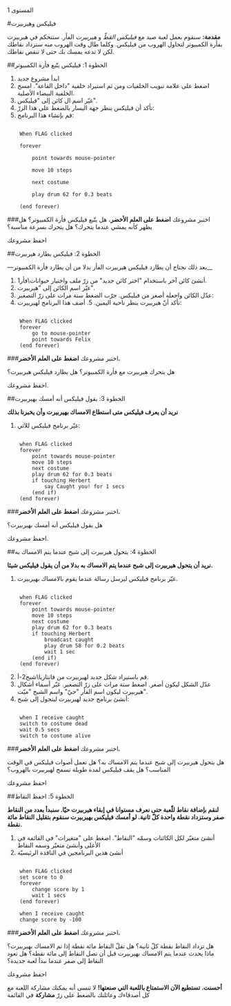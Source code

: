 المستوى 1

#فيليكس وهيربيرت

__مقدمة:__
 سنقوم بعمل لعبة صيد مع _فيليكس القطّ_ و _هيربيرت_ الفأر. ستتحكم في هيربيرت بفأرة الكمبيوتر لتحاول الهروب من فيليكس. وكلما طال وقت الهروب منه ستزداد نقاطك لكن لا تدعه يمسك بك حتى لا تنقص نقاطك.

##الخطوة 1: فيليكس يتّبع فأرة الكمبيوتر

1. ابدأ مشروع جديد
2. اضغط على علامة تبويب الخلفيات ومن ثم استيراد خلفية "داخل القاعة". امسح الخلفية البيضاء الأصلية.
3. غيّر اسم ال كائن إلى "فيليكس".
4. تأكد أن فيليكس ينظر جهة اليسار بالضغط على هذا الزرّ:
5. قم بإنشاء هذا البرنامج:

```scratch

	When FLAG clicked

	forever

		point towards mouse-pointer

		move 10 steps

		next costume

		play drum 62 for 0.3 beats

	(end forever)
```
		
###اختبر مشروعك
__اضغط على العلم الأخضر.__
هل يتّبع فيليكس فأرة الكمبيوتر؟ هل يظهر كأنه يمشي عندما يتحرك؟ هل يتحرك بسرعة مناسبة؟

احفظ مشروعك

##الخطوة 2: فيليكس يطارد هيربيرت

––بعد ذلك نحتاج أن يطارد فيليكس هيربيرت الفأر بدلا من أن يطارد فأرة الكمبيوتر__

1. أنشئ كائن آخر باستخدام "اختر كائن جديد" من زرّ ملف واختيار حيوانات\فأر1.
2. غيّر اسم الكائن إلى "هيربيرت".
3. عدّل الكائن واجعله أصغر من فيليكس.
جرّب الضغط ستة مرات على زرّ التصغير:
4. تأكد أنّ هيربيرت ينظر ناحية اليمين. 5. أضف هذا البرنامج لهيربيرت:


```scratch
	
	When FLAG clicked
	forever
		go to mouse-pointer
		point towards Felix
	(end forever)
```

###اختبر مشروعك
__اضغط على العلم الأخضر.__

هل يتحرك هيربيرت مع فأرة الكمبيوتر؟ هل يطارد فيليكس هيربيرت؟

احفظ مشروعك.

##الخطوة 3: يقول فيليكس أنه أمسك بهيربيرت

__نريد أن يعرف فيليكس متى استطاع الامساك بهيربيرت وأن يخبرنا بذلك__


1. غيّر برنامج فيليكس للآتي:

```scratch
	
	when FLAG clicked
	forever
		point towards mouse-pointer
		move 10 steps
		next costume
		play drum 62 for 0.3 beats
		if touching Herbert
			say Caught you! for 1 secs
		(end if)
	(end forever)
```

###اختبر مشروعك
__اضغط على العلم الأخضر.__

هل يقول فيليكس أنه أمسك بهيربيرت؟

احفظ مشروعك.

##الخطوة 4: يتحول هيربيرت إلى شبح عندما يتم الامساك به

__نريد أن يتحول هيربيرت إلى شبح عندما يتم الامساك به بدلا من أن يقول فيليكس شيئا.__

1. غيّر برنامج فيليكس ليرسل رسالة عندما يقوم بالامساك بهيربيرت.

```scratch
	
	when FLAG clicked
	forever
		point towards mouse-pointer
		move 10 steps
		next costume
		play drum 62 for 0.3 beats
		if touching Herbert
			broadcast caught
			play drum 58 for 0.2 beats
			wait 1 sec
		(end if)
	(end forever)
```
2. قم باستيراد شكل جديد لهيربيرت من فانتازيا\شبح2-أ.
3. عدّل الشكل ليكون أصغر.
اضغط ستة مرات على زرّ التصغير.
غيّر أسماء أشكال هيربيرت
ليكون اسم الفأر
"حيّ" واسم الشبح "ميّت".
5. أنشئ برنامج جديد لهيربيرت ليتحول إلى شبح:

```scratch
	
	when I receive caught
	switch to costume dead
	wait 0.5 secs
	switch to costume alive
```
	
###اختبر مشروعك
__اضغط على العلم الأخضر.__

هل يتحول هيربيرت إلى شبح عندما يتم الامساك به؟
هل تعمل أصوات فيليكس في الوقت المناسب؟
هل يقف فيليكس لمدة طويلة تسمح لهيربيرت بالهروب؟

احفظ مشروعك

##الخطوة 5: احفظ النقاط

__لنقم بإضافة نقاط للّعبة حتى نعرف مستوانا في إبقاء هيربيرت حيّا.
سنبدأ بعدد من النقاط صفر وستزداد نقطة واحدة كلّ ثانية. لو أمسك فيليكس بهيربيرت سنقوم بتقليل النقاط مائة نقطة.__

1. أنشئ متغيّر لكل الكائنات وسمّه "النقاط". اضغط على "متغيرات" في القائمة في الأعلى وأنشئ متغيّر وسمه النقاط
2. أنشئ هذين البرنامجين في النافذة الرئيسيّة

```scratch
	
	when FLAG clicked
	set score to 0
	forever
		change score by 1
		wait 1 secs
	(end forever)
	
	when I receive caught
	change score by -100
```
	
###اختبر مشروعك
__اضغط على العلم الأخضر.__

هل تزداد النقاط نقطة كلّ ثانية؟
هل تقلّ النقاط مائة نقطة إذا تم الامساك بهيربيرت؟
ماذا يحدث عندما يتم الامساك بهيربيرت قبل أن تصل النقاط إلى مائة نقطة؟ هل تعود النقاط إلى صفر عندما نبدأ لعبة جديدة؟

احفظ مشروعك

__أحسنت. تستطيع الآن الاستمتاع باللعبة التي صنعتها!__
لا تنسى أنه يمكنك مشاركة اللعبة مع كل أصدقاءك وعائلتك بالضغط على زرّ __مشاركة__ في القائمة
